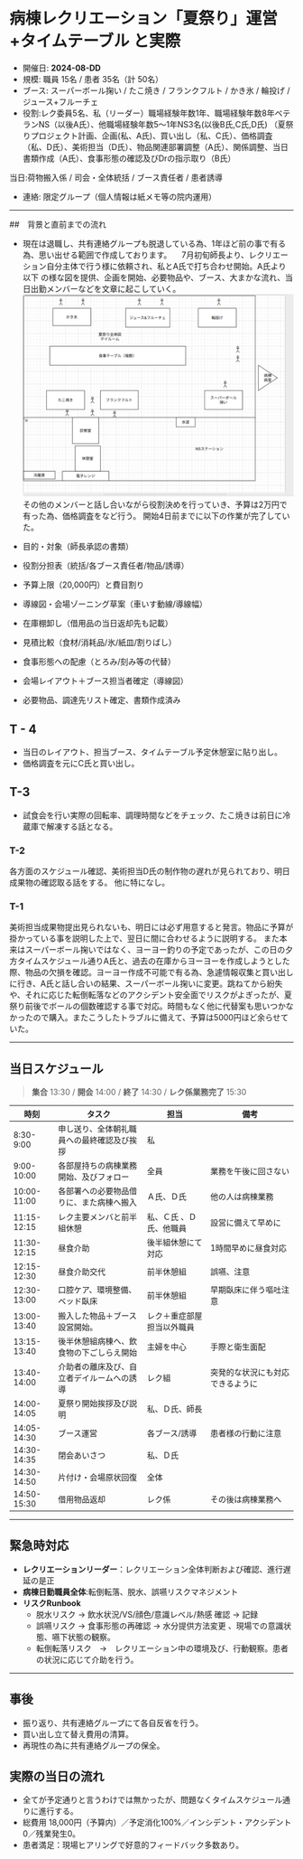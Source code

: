# 病棟レクリエーション「夏祭り」運営+タイムテーブル と実際

- 開催日: **2024-08-DD**
- 規模: 職員 15名 / 患者 35名（計 50名）
- ブース: スーパーボール掬い / たこ焼き / フランクフルト / かき氷 / 輪投げ / ジュース+フルーチェ
- 役割:レク委員5名、私（リーダー）職場経験年数1年、職場経験年数8年ベテランNS（以後A氏）、他職場経験年数5～1年NS3名(以後B氏,C氏,D氏) （夏祭りプロジェクト計画、企画(私、A氏)、買い出し（私、C氏）、価格調査（私、D氏）、美術担当（D氏）、物品関連部署調整（A氏）、関係調整、当日書類作成（A氏）、食事形態の確認及びDrの指示取り（B氏）

当日:荷物搬入係 / 司会・全体統括 / ブース責任者 / 患者誘導
- 連絡: 限定グループ（個人情報は紙メモ等の院内運用）

---
##　背景と直前までの流れ
-  現在は退職し、共有連絡グループも脱退している為、1年ほど前の事で有る為、思い出せる範囲で作成しております。
　7月初旬師長より、レクリエーション自分主体で行う様に依頼され、私とA氏で打ち合わせ開始。A氏より 以下 の様な図を提供、企画を開始、必要物品や、ブース、大まかな流れ、当日出勤メンバーなどを文章に起こしていく。
![img](artifacts/summer-festival.png)
　その他のメンバーと話し合いながら役割決めを行っていき、予算は2万円で有った為、価格調査をなど行う。
開始4日前までに以下の作業が完了していた。

-  目的・対象（師長承認の書類）
-  役割分担表（統括/各ブース責任者/物品/誘導）
-  予算上限（20,000円）と費目割り
-  導線図・会場ゾーニング草案（車いす動線/導線幅）
-  在庫棚卸し（借用品の当日返却先も記載）
-  見積比較（食材/消耗品/氷/紙皿/割りばし）
-  食事形態への配慮（とろみ/刻み等の代替）
-  会場レイアウト＋ブース担当者確定（導線図）
-  必要物品、調達先リスト確定、書類作成済み

## T - 4 
- 当日のレイアウト、担当ブース、タイムテーブル予定休憩室に貼り出し。
- 価格調査を元にC氏と買い出し。

## T-3
-  試食会を行い実際の回転率、調理時間などをチェック、たこ焼きは前日に冷蔵庫で解凍する話となる。

### T-2
各方面のスケジュール確認、美術担当D氏の制作物の遅れが見られており、明日成果物の確認取る話をする。
他に特になし。

### T-1
美術担当成果物提出見られないも、明日には必ず用意すると発言。物品に予算が掛かっている事を説明した上で、翌日に間に合わせるように説明する。
また本来はスーパーボール掬いではなく、ヨーヨー釣りの予定であったが、この日の夕方タイムスケジュール通りA氏と、過去の在庫からヨーヨーを作成しようとした際、物品の欠損を確認。ヨーヨー作成不可能で有る為、急遽情報収集と買い出しに行き、A氏と話し合いの結果、スーパーボール掬いに変更。跳ねてから紛失や、それに応じた転倒転落などのアクシデント安全面でリスクがよぎったが、夏祭り前後でボールの個数確認する事で対応。時間もなく他に代替案も思いつかなかったので購入。またこうしたトラブルに備えて、予算は5000円ほど余らせていた。

---

## 当日スケジュール

> **集合** 13:30 / **開会** 14:00 / **終了** 14:30 / **レク係業務完了** 15:30

| 時刻       | タスク                               | 担当             | 備考 |
|------------|--------------------------------------|------------------|------|
| 8:30-9:00 | 申し送り、全体朝礼職員への最終確認及び挨拶| 私         　　　|　　　 |
| 9:00-10:00 | 各部屋持ちの病棟業務開始、及びフォロー   | 全員            |業務を午後に回さない|
| 10:00-11:00 |各部署への必要物品借りに、また病棟へ搬入| Ａ氏、Ｄ氏    |他の人は病棟業務 |
| 11:15-12:15 | レク主要メンバと前半組休憩     | 私、Ｃ氏 、Ｄ氏、他職員     | 設営に備えて早めに|
| 11:30-12:15 | 昼食介助                     | 後半組休憩にて対応        | 1時間早めに昼食対応 |
| 12:15-12:30 | 昼食介助交代                     | 前半休憩組         | 誤嚥、注意 |
| 12:30-13:00 |口腔ケア、環境整備、ベッド臥床         |前半休憩組      | 早期臥床に伴う嘔吐注意 |
| 13:00-13:40 |搬入した物品＋ブース設営開始。        | レク＋重症部屋担当以外職員 |　　　　　　  |
| 13:15-13:40 |後半休憩組病棟へ、飲食物の下ごしらえ開始| 主婦を中心 |手際と衛生面配|
| 13:40-14:00 |介助者の離床及び、自立者デイルームへの誘導|レク組 |突発的な状況にも対応できるように|
| 14:00-14:05 |夏祭り開始挨拶及び説明               | 私、Ｄ氏、師長 | 　　　　　|
| 14:05-14:30 | ブース運営               　　　   | 各ブース/誘導    | 患者様の行動に注意|
| 14:30-14:35 | 閉会あいさつ                 | 私、Ｄ氏         | 　　　　　　 |
| 14:30-14:50 | 片付け・会場原状回復         |全体 　　| 　　 |
| 14:50-15:30 | 借用物品返却                  | レク係    | その後は病棟業務へ |

---

## 緊急時対応

- **レクリエーションリーダー**：レクリエーション全体判断および確認、進行遅延の是正  
- **病棟日勤職員全体**:転倒転落、脱水、誤嚥リスクマネジメント    
- **リスクRunbook**  
  - 脱水リスク → 飲水状況/VS/顔色/意識レベル/熱感 確認 → 記録
  - 誤嚥リスク → 食事形態の再確認 → 水分提供方法変更 、現場での意識状態、嚥下状態の観察。
  - 転倒転落リスク　→　レクリエーション中の環境及び、行動観察。患者の状況に応じて介助を行う。
---

## 事後
- 振り返り、共有連絡グループにて各自反省を行う。 
- 買い出し立て替え費用の清算。  
- 再現性の為に共有連絡グループの保全。

## 実際の当日の流れ
 - 全てが予定通りと言うわけでは無かったが、問題なくタイムスケジュール通りに進行する。
 - 総費用 18,000円（予算内）／予定消化100%／インシデント・アクシデント0／残業発生0。
 - 患者満足：現場ヒアリングで好意的フィードバック多数あり。

